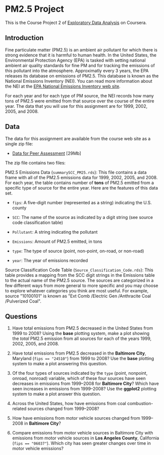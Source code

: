 # PM2.5 Project

This is the Course Project 2 of [Exploratory Data Analysis](https://www.coursera.org/learn/exploratory-data-analysis) on Coursera.

## Introduction

Fine particulate matter (PM2.5) is an ambient air pollutant for which there is strong evidence that it is harmful to human health. In the United States, the Environmental Protection Agency (EPA) is tasked with setting national ambient air quality standards for fine PM and for tracking the emissions of this pollutant into the atmosphere. Approximatly every 3 years, the EPA releases its database on emissions of PM2.5. This database is known as the National Emissions Inventory (NEI). You can read more information about the NEI at the [EPA National Emissions Inventory web site](http://www.epa.gov/ttn/chief/eiinformation.html).

For each year and for each type of PM source, the NEI records how many tons of PM2.5 were emitted from that source over the course of the entire year. The data that you will use for this assignment are for 1999, 2002, 2005, and 2008.

## Data

The data for this assignment are available from the course web site as a single zip file:

-   [Data for Peer Assessment](https://d396qusza40orc.cloudfront.net/exdata%2Fdata%2FNEI_data.zip) [29Mb]

The zip file contains two files:

PM2.5 Emissions Data (`summarySCC_PM25.rds`): This file contains a data frame with all of the PM2.5 emissions data for 1999, 2002, 2005, and 2008. For each year, the table contains number of **tons** of PM2.5 emitted from a specific type of source for the entire year. Here are the features of this data set.

-   `fips`: A five-digit number (represented as a string) indicating the U.S. county

-   `SCC`: The name of the source as indicated by a digit string (see source code classification table)

-   `Pollutant`: A string indicating the pollutant

-   `Emissions`: Amount of PM2.5 emitted, in tons

-   `type`: The type of source (point, non-point, on-road, or non-road)

-   `year`: The year of emissions recorded

Source Classification Code Table (`Source_Classification_Code.rds`): This table provides a mapping from the SCC digit strings in the Emissions table to the actual name of the PM2.5 source. The sources are categorized in a few different ways from more general to more specific and you may choose to explore whatever categories you think are most useful. For example, source "10100101" is known as "Ext Comb /Electric Gen /Anthracite Coal /Pulverized Coal".

## Questions

1.  Have total emissions from PM2.5 decreased in the United States from 1999 to 2008? Using the **base** plotting system, make a plot showing the *total* PM2.5 emission from all sources for each of the years 1999, 2002, 2005, and 2008.

2.  Have total emissions from PM2.5 decreased in the **Baltimore City**, Maryland (`fips == "24510"`) from 1999 to 2008? Use the **base** plotting system to make a plot answering this question.

3.  Of the four types of sources indicated by the `type` (point, nonpoint, onroad, nonroad) variable, which of these four sources have seen decreases in emissions from 1999–2008 for **Baltimore City**? Which have seen increases in emissions from 1999–2008? Use the **ggplot2** plotting system to make a plot answer this question.

4.  Across the United States, how have emissions from coal combustion-related sources changed from 1999–2008?

5.  How have emissions from motor vehicle sources changed from 1999–2008 in **Baltimore City**?

6.  Compare emissions from motor vehicle sources in Baltimore City with emissions from motor vehicle sources in **Los Angeles County**, California (`fips == "06037"`). Which city has seen greater changes over time in motor vehicle emissions?
